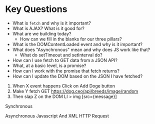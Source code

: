 # Key Questions
* What is `fetch` and why is it important?
* What is AJAX? What is it good for?
* What are we building today? 
  * How can we fill in the blanks for our three pillars?
* What is the DOMContentLoaded event and why is it important?
* What does "Asynchronous" mean and why does JS work like that?
  * What do setTimeout and setInterval do?
* How can I use fetch to GET data from a JSON API?
* What, at a basic level, is a promise?
* How can I work with the promise that fetch returns?
* How can I update the DOM based on the JSON I have fetched?

1. When X event happens
  Click on Add Doge button
2. Make Y fetch
  GET https://dog.ceo/api/breeds/image/random
3. Then slap Z on the DOM
    LI > img [src={message}]

Synchronous

Asynchronous
Javascript
And
XML HTTP Request








